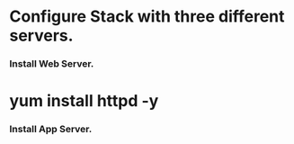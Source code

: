 # Configure Stack with three different servers.

### Install Web Server.


# yum install httpd -y


### Install App Server.

